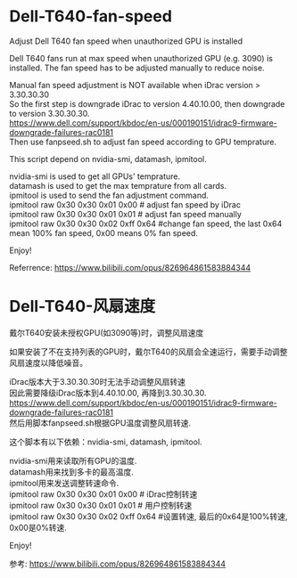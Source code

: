 # Dell-T640-fan-speed
Adjust Dell T640 fan speed when unauthorized GPU is installed

Dell T640 fans run at max speed when unauthorized GPU (e.g. 3090) is installed. The fan speed has to be adjusted manually to reduce noise.

Manual fan speed adjustment is NOT available when iDrac version > 3.30.30.30<br>
So the first step is downgrade iDrac to version 4.40.10.00, then downgrade to version 3.30.30.30.<br>
https://www.dell.com/support/kbdoc/en-us/000190151/idrac9-firmware-downgrade-failures-rac0181<br>
Then use fanpseed.sh to adjust fan speed according to GPU temprature.<br>

This script depend on nvidia-smi, datamash, ipmitool.

nvidia-smi is used to get all GPUs' temprature.<br>
datamash is used to get the max temprature from all cards.<br>
ipmitool is used to send the fan adjustment command.<br>
ipmitool raw 0x30 0x30 0x01 0x00 # adjust fan speed by iDrac<br>
ipmitool raw 0x30 0x30 0x01 0x01 # adjust fan speed manually<br>
ipmitool raw 0x30 0x30 0x02 0xff 0x64 #change fan speed, the last 0x64 mean 100% fan speed, 0x00 means 0% fan speed.

Enjoy!

Referrence: https://www.bilibili.com/opus/826964861583884344

# Dell-T640-风扇速度
戴尔T640安装未授权GPU(如3090等)时，调整风扇速度

如果安装了不在支持列表的GPU时，戴尔T640的风扇会全速运行，需要手动调整风扇速度以降低噪音。

iDrac版本大于3.30.30.30时无法手动调整风扇转速<br>
因此需要降级iDrac版本到4.40.10.00, 再降到3.30.30.30.<br>
https://www.dell.com/support/kbdoc/en-us/000190151/idrac9-firmware-downgrade-failures-rac0181<br>
然后用脚本fanpseed.sh根据GPU温度调整风扇转速.<br>

这个脚本有以下依赖：nvidia-smi, datamash, ipmitool.

nvidia-smi用来读取所有GPU的温度.<br>
datamash用来找到多卡的最高温度.<br>
ipmitool用来发送调整转速命令.<br>
ipmitool raw 0x30 0x30 0x01 0x00 # iDrac控制转速<br>
ipmitool raw 0x30 0x30 0x01 0x01 # 用户控制转速<br>
ipmitool raw 0x30 0x30 0x02 0xff 0x64 #设置转速, 最后的0x64是100%转速, 0x00是0%转速.

Enjoy!

参考: https://www.bilibili.com/opus/826964861583884344
